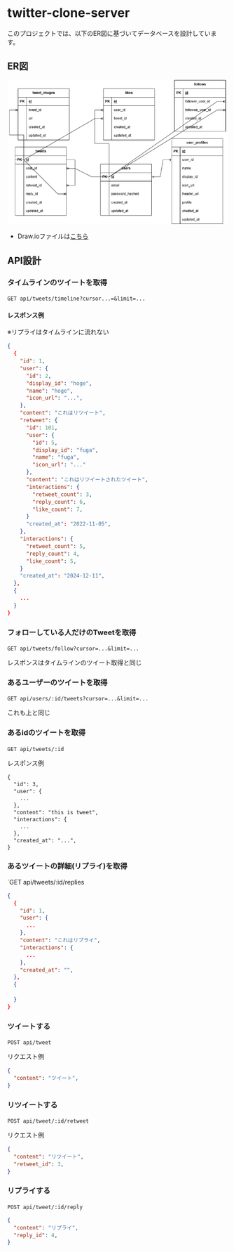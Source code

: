 # twitter-clone-server

このプロジェクトでは、以下のER図に基づいてデータベースを設計しています。

## ER図
![ER Diagram](./docs/twitter-clone-ER.png)

- Draw.ioファイルは[こちら](./docs/twitter-clone-ER.png)

## API設計

### タイムラインのツイートを取得
`GET api/tweets/timeline?cursor...=&limit=...`
#### レスポンス例
※リプライはタイムラインに流れない
```json
{
  {
    "id": 1,
    "user": {
      "id": 2,
      "display_id": "hoge",
      "name": "hoge",
      "icon_url": "...",
    },
    "content": "これはリツイート",
    "retweet": {
      "id": 101,
      "user": {
        "id": 5,
        "display_id": "fuga",
        "name": "fuga",
        "icon_url": "..."
      },
      "content": "これはリツイートされたツイート",
      "interactions": {
        "retweet_count": 3,
        "reply_count": 6,
        "like_count": 7,
      }
      "created_at": "2022-11-05",
    },
    "interactions": {
      "retweet_count": 5,
      "reply_count": 4,
      "like_count": 5,
    }
    "created_at": "2024-12-11",
  },
  {
    ...
  }
}
```

### フォローしている人だけのTweetを取得
`GET api/tweets/follow?cursor=...&limit=...`

レスポンスはタイムラインのツイート取得と同じ

### あるユーザーのツイートを取得
`GET api/users/:id/tweets?cursor=...&limit=...`

これも上と同じ

### あるidのツイートを取得
`GET api/tweets/:id`

レスポンス例
```
{
  "id": 3,
  "user": {
    ...
  },
  "content": "this is tweet",
  "interactions": {
    ...
  },
  "created_at": "...",
}
```

### あるツイートの詳細(リプライ)を取得
`GET api/tweets/:id/replies
```json
{
  {
    "id": 1,
    "user": {
      ...
    },
    "content": "これはリプライ",
    "interactions": {
      ...
    },
    "created_at": "",
  },
  {

  }
}
```

### ツイートする
`POST api/tweet`

リクエスト例
```json
{
  "content": "ツイート",
}
```

### リツイートする
`POST api/tweet/:id/retweet`

リクエスト例
```json
{
  "content": "リツイート",
  "retweet_id": 3,
}
```

### リプライする
`POST api/tweet/:id/reply`

```json
{
  "content": "リプライ",
  "reply_id": 4,
}
```
